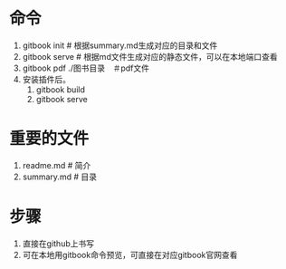 # 命令

1. gitbook init # 根据summary.md生成对应的目录和文件
2. gitbook serve # 根据md文件生成对应的静态文件，可以在本地端口查看
3. gitbook pdf ./图书目录　＃pdf文件
4. 安装插件后。
   1. gitbook build
   2. gitbook serve



# 重要的文件

1. readme.md # 简介
2. summary.md # 目录

# 步骤

1. 直接在github上书写
2. 可在本地用gitbook命令预览，可直接在对应gitbook官网查看